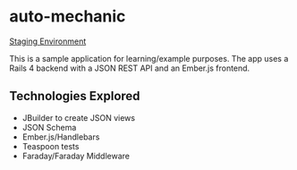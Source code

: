 # auto-mechanic

[Staging Environment](http://www.auto-mechanic.davidjconnolly.com/)

This is a sample application for learning/example purposes.  The app uses a Rails 4 backend with a JSON REST API and an Ember.js frontend.

## Technologies Explored
* JBuilder to create JSON views
* JSON Schema
* Ember.js/Handlebars
* Teaspoon tests
* Faraday/Faraday Middleware
